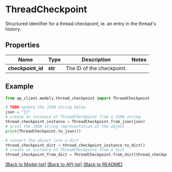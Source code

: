 # ThreadCheckpoint

Structured identifier for a thread checkpoint, ie. an entry in the thread's history.

## Properties

Name | Type | Description | Notes
------------ | ------------- | ------------- | -------------
**checkpoint_id** | **str** | The ID of the checkpoint. | 

## Example

```python
from ap_client.models.thread_checkpoint import ThreadCheckpoint

# TODO update the JSON string below
json = "{}"
# create an instance of ThreadCheckpoint from a JSON string
thread_checkpoint_instance = ThreadCheckpoint.from_json(json)
# print the JSON string representation of the object
print(ThreadCheckpoint.to_json())

# convert the object into a dict
thread_checkpoint_dict = thread_checkpoint_instance.to_dict()
# create an instance of ThreadCheckpoint from a dict
thread_checkpoint_from_dict = ThreadCheckpoint.from_dict(thread_checkpoint_dict)
```
[[Back to Model list]](../README.md#documentation-for-models) [[Back to API list]](../README.md#documentation-for-api-endpoints) [[Back to README]](../README.md)


